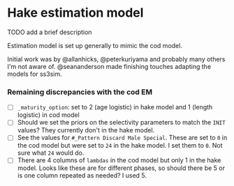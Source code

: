 # Hake estimation model

TODO add a brief description

Estimation model is set up generally to mimic the cod model.

Initial work was by @allanhicks, @peterkuriyama and probably many others I'm not aware of. @seananderson made finishing touches adapting the models for ss3sim.

### Remaining discrepancies with the cod EM

- [ ] `_maturity_option`: set to 2 (age logistic) in hake model and 1 (length logistic) in cod model
- [ ] Should we set the priors on the selectivity parameters to match the `INIT` values? They currently don't in the hake model.
- [ ] See the values for `#_Pattern Discard Male Special`. These are set to `0` in the cod model but were set to `24` in the hake model. I set them to `0`. Not sure what `24` would do.
- [ ] There are 4 columns of `lambdas` in the cod model but only 1 in the hake model. Looks like these are for different phases, so should there be 5 or is one column repeated as needed? I used 5.
